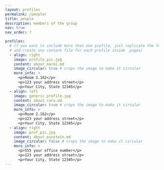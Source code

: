 ```yaml
---
layout: profiles
permalink: /people/
title: people
description: members of the group
nav: true
nav_order: 7

profiles:
  # if you want to include more than one profile, just replicate the following block
  # and create one content file for each profile inside _pages/
  - align: right
    image: profile_pic.jpg
    content: about_marei.md
    image_circular: true # crops the image to make it circular
    more_info: >
      <p>Room 2.162</p>
      <p>123 your address street</p>
      <p>Your City, State 12345</p>
  - align: left
    image: generic_profile.jpg
    content: about_caro.md
    image_circular: true # crops the image to make it circular
    more_info: >
      <p>Room 2.162</p>
      <p>123 your address street</p>
      <p>Your City, State 12345</p>
  - align: right
    image: prof_pic.jpg
    content: about_einstein.md
    image_circular: false # crops the image to make it circular
    more_info: >
      <p>555 your office number</p>
      <p>123 your address street</p>
      <p>Your City, State 12345</p>
---
```

